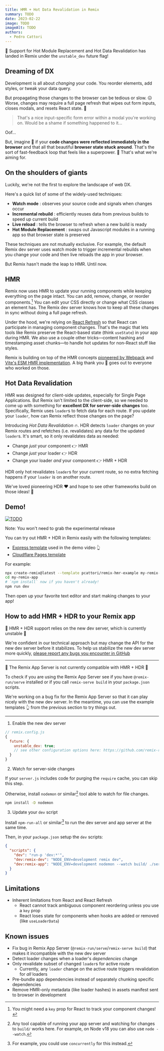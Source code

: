 ```yaml
---
title: HMR + Hot Data Revalidation in Remix
summary: TODO
date: 2023-02-22
image: TODO
imageAlt: TODO
authors:
  - Pedro Cattori
---
```


📢 Support for Hot Module Replacement and Hot Data Revalidation has landed in Remix under the `unstable_dev` future flag!

## Dreaming of DX

Development is all about _changing_ your code.
You reorder elements, add styles, or tweak your data query.

But propagating those changes to the browser can be tedious or slow. 😖
Worse, changes may require a full page refresh that wipes out form inputs, closes modals, and resets React state. 🫠

> That's a nice input-specific form error within a modal you're working on. Would be a shame if something happened to it...

Oof...

But, imagine 🌈 if your **code changes were reflected immediately in the browser** and
that all that beautiful **browser state stuck around**.
That's the sort of fast-feedback loop that feels like a superpower. 🦸
That's what we're aiming for.

## On the shoulders of giants

Luckily, we're not the first to explore the landscape of web DX.

Here's a quick list of some of the widely-used techniques:

- **Watch mode** : observes your source code and signals when changes occur
- **Incremental rebuild** : efficiently reuses data from previous builds to speed up current build
- **Live reload** : tells the browser to refresh when a new build is ready
- **Hot Module Replacement** : swaps out Javascript modules in a running app so that browser state is preserved

These techniques are not mutually exclusive.
For example, the default Remix dev server uses watch mode to trigger incremental rebuilds when you change your code and
then live reloads the app in your browser.

But Remix hasn't made the leap to HMR.
Until now.

## HMR

Remix now uses HMR to update your running components while keeping everything on the page intact.
You can add, remove, change, or reorder components.[^key-prop]
You can edit your CSS directly or change what CSS classes an element has.
The Remix dev server knows how to keep all these changes in sync without doing a full page refresh.

[^key-prop]: You might need a `key` prop for React to track your component changes!

Under the hood, we're relying on [React Refresh][react-refresh] so that React can participate in managing component changes.
That's the magic that lets tools like Remix preserve the React-based state (think `useState`) in your app during HMR.
We also use a couple other tricks—content hashing and timestamping asset chunks—to handle hot updates for non-React stuff like styles.

Remix is building on top of the HMR concepts [pioneered by Webpack][webpack] and
[Vite's ESM HMR implementation][vite].
A big thank you 🙏 goes out to everyone who worked on those.

## Hot Data Revalidation

HMR was designed for client-side updates, especially for Single Page Applications.
But Remix isn't limited to the client-side, so we needed to come up with something for **excellent DX for server-side changes** too.
Specifically, Remix uses `loader`s to fetch data for each route.
If you update your `loader`, how can Remix reflect those changes on the page?

Introducing _Hot Data Revalidation_ 🔥.
HDR detects `loader` changes on your Remix routes and refetches (i.e. revalidates) any data for the updated `loader`s.
It's smart, so it only revalidates data as needed:

- Change _just_ your component 👉 HMR
- Change _just_ your loader 👉 HDR
- Change your loader _and_ your component 👉 HMR + HDR

HDR only hot revalidates `loader`s for your current route, so no extra fetching happens if your `loader` is on another route.

We've loved pioneering HDR ❤️ and hope to see other frameworks build on those ideas! 🤝

## Demo!

[![TODO](todo)](https://www.youtube.com/watch?v=S_84Ty2sFfM "Remix Demo: HMR + Hot Data Revalidation")

Note: You won't need to grab the experimental release

You can try out HMR + HDR in Remix easily with the following templates:

- [Express template][express-template] used in the demo video 👆
- [Cloudflare Pages template][cf-pages-template]

For example:

```sh
npx create-remix@latest --template pcattori/remix-hmr-example my-remix-app
cd my-remix-app
# `npm install` now if you haven't already!
npm run dev
```

Then open up your favorite text editor and start making changes to your app!

## How to add HMR + HDR to your Remix app

🚨 HMR + HDR support relies on the new dev server, which is currently unstable 🚨

We're confident in our technical approach but may change the API for the new dev server before it stabilizes.
To help us stabilize the new dev server more quickly, [please report any bugs you encounter in GitHub][issues]

---

🚨 The Remix App Server is not currently compatible with HMR + HDR 🚨

To check if you are using the Remix App Server see if you have `@remix-run/serve` installed or
if you call `remix-serve build` in your `package.json` scripts.

We're working on a bug fix for the Remix App Server so that it can play nicely with the new dev server.
In the meantime, you can use the example templates 👆 from the previous section to try things out.

---

1. Enable the new dev server

```js
// remix.config.js
{
  future: {
    unstable_dev: true;
    // see other configuration options here: https://github.com/remix-run/remix/releases/tag/remix%401.12.0
  }
}
```

2. Watch for server-side changes

If your `server.js` includes code for purging the `require` cache, you can skip this step.

Otherwise, install `nodemon` or similar[^node-watch] tool able to watch for file changes.

[^node-watch]:
    Any tool capable of running your app server and watching for changes to `build/` works here.
    For example, on Node v18 you can also use `node --watch`.

```sh
npm install -D nodemon
```

3. Update your `dev` script

Install `npm-run-all` or similar[^concurrently] to run the dev server and app server at the same time.

[^concurrently]: For example, you could use `concurrently` for this instead.

Then, in your `package.json` setup the `dev` scripts:

```json
{
  "scripts": {
    "dev": "run-p 'dev:*'",
    "dev:remix-dev": "NODE_ENV=development remix dev",
    "dev:remix-app": "NODE_ENV=development nodemon --watch build/ ./server.js"
  }
}
```

## Limitations

- Inherent limitations from React and React Refresh
  - React cannot track ambiguous component reordering unless you use a `key` prop
  - React loses state for components when hooks are added or removed (like `useLoaderData`)

## Known issues

- Fix bug in Remix App Server (`@remix-run/serve`/`remix-serve build`) that makes it incompatible with the new dev server
- Detect loader changes when a loader's _dependencies_ change
- Only revalidate subset of changed `loader`s for active route
  - Currently, any `loader` change on the active route triggers revalidation for _all_ loaders
- Pre-bundle app dependencies instead of separately chunking specific dependencies
- Remove HMR-only metadata (like loader hashes) in assets manifest sent to browser in development

[react-refresh]: https://github.com/facebook/react/issues/16604#issuecomment-528663101
[webpack]: https://webpack.js.org/concepts/hot-module-replacement/
[vite]: https://vitejs.dev/guide/features.html#hot-module-replacement
[issues]: https://github.com/remix-run/remix/issues
[express-template]: https://github.com/pcattori/remix-hmr-example
[cf-pages-template]: https://github.com/jacob-ebey/remix-cf-pages-template-hmr

